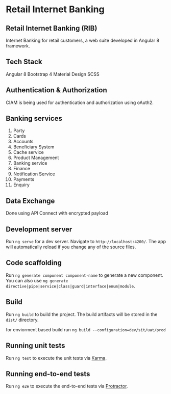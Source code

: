 # Retail Internet Banking

## Retail Internet Banking (RIB)
Internet Banking for retail customers, a web suite developed in Angular 8 framework.

## Tech Stack
Angular 8
Bootstrap 4
Material Design
SCSS

## Authentication & Authorization
CIAM is being used for authentication and authorization using oAuth2.

## Banking services
1. Party
2. Cards
3. Accounts
4. Beneficiary System
5. Cache service
6. Product Management
7. Banking service
8. Finance
9. Notification Service
10. Payments
11. Enquiry

## Data Exchange
Done using API Connect with encrypted payload


## Development server

Run `ng serve` for a dev server. Navigate to `http://localhost:4200/`. The app will automatically reload if you change any of the source files.

## Code scaffolding

Run `ng generate component component-name` to generate a new component. You can also use `ng generate directive|pipe|service|class|guard|interface|enum|module`.

## Build

Run `ng build` to build the project. The build artifacts will be stored in the `dist/` directory.

for enviorment based build run `ng build --configuration=dev/sit/uat/prod`

## Running unit tests

Run `ng test` to execute the unit tests via [Karma](https://karma-runner.github.io).

## Running end-to-end tests

Run `ng e2e` to execute the end-to-end tests via [Protractor](http://www.protractortest.org/).
